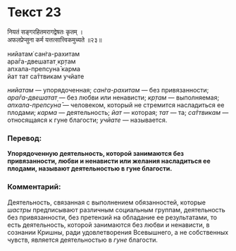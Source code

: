 # Текст 23

नियतं सङ्गरहितमरागद्वेषतः कृतम् ।  
अफलप्रेप्सुना कर्म यत्तत्सात्त्विकमुच्यते ॥२३॥

нийатам̇ сан̇га-рахитам  
ара̄га-двешатат̣ кр̣там  
апхала-препсуна̄ карма  
йат тат са̄ттвикам учйате

_нийатам_ — упорядоченная; _сан̇га-рахитам_ — без привязанности; _ара̄га-двешатат̣_ — без любви или ненависти; _кр̣там_ — выполняемая; _апхала-препсуна̄_ — человеком, который не стремится насладиться ее плодами; _карма_ — деятельность; _йат_ — которая; _тат_ — та; _са̄ттвикам_ — относящаяся к гуне благости; _учйате_ — называется.

### Перевод:

**Упорядоченную деятельность, которой занимаются без привязанности, любви и ненависти или желания насладиться ее плодами, называют деятельностью в гуне благости.**

### Комментарий:

Деятельность, связанная с выполнением обязанностей, которые _шастры_ предписывают различным социальным группам, деятельность без привязанности, без претензий на обладание ее результатами, то есть деятельность, которой занимаются без любви и ненависти, в сознании Кришны, ради удовлетворения Всевышнего, а не собственных чувств, является деятельностью в _гуне_ благости.